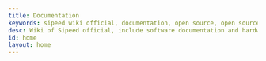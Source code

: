 ```yaml
---
title: Documentation
keywords: sipeed wiki official, documentation, open source, open source hardware, Lichee, Lichee PI, AI, AIOT, edge AI, face recognization, maixpy, logan, Tang
desc: Wiki of Sipeed official, include software documentation and hardware infomation, and AIOT data etc.
id: home
layout: home
---
```

